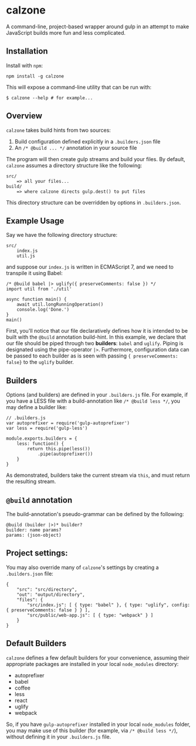 calzone
=================

A command-line, project-based wrapper around gulp in an attempt to make JavaScript builds more fun and less complicated.

## Installation

Install with `npm`:

```
npm install -g calzone
```

This will expose a command-line utility that can be run with:
```
$ calzone --help # for example...
```

## Overview

`calzone` takes build hints from two sources:

1. Build configuration defined explicitly in a `.builders.json` file
2. An `/* @build ... */` annotation in your source file

The program will then create gulp streams and build your files.  By default, `calzone` assumes a directory structure like the following:

```
src/
	=> all your files...
build/
	=> where calzone directs gulp.dest() to put files
```

This directory structure can be overridden by options in `.builders.json`.

## Example Usage

Say we have the following directory structure:

```
src/
	index.js
	util.js
```

and suppose our `index.js` is written in ECMAScript 7, and we need to transpile it using Babel:

```
/* @build babel |> uglify({ preserveComments: false }) */
import util from './util'

async function main() {
	await util.longRunningOperation()
	console.log('Done.')
}
main()
```

First, you'll notice that our file declaratively defines how it is intended to be built with the `@build` annotation build-hint.  In this example, we declare that our file should be piped through two **builders**: `babel` and `uglify`.  Piping is designated using the pipe-operator `|>`.  Furthermore, configuration data can be passed to each builder as is seen with passing `{ preserveComments: false}` to the `uglify` builder.

## Builders

Options (and builders) are defined in your `.builders.js` file.  For example, if you have a LESS file with a build-annotation like `/* @build less */`, you may define a builder like:

```
// .builders.js
var autoprefixer = require('gulp-autoprefixer')
var less = require('gulp-less')

module.exports.builders = {
	less: function() {
		return this.pipe(less())
			.pipe(autoprefixer())
	}
}
```

As demonstrated, builders take the current stream via `this`, and must return the resulting stream.

## `@build` annotation

The build-annotation's pseudo-grammar can be defined by the following:

```
@build (builder |>)* builder?
builder: name params?
params: (json-object)
```

## Project settings:

You may also override many of `calzone`'s settings by creating a `.builders.json` file:

```
{
	"src": "src/directory",
	"out": "output/directory",
	"files": {
		"src/index.js": [ { type: "babel" }, { type: "uglify", config: { preserveComments: false } } ],
		"src/public/web-app.js": [ { type: "webpack" } ]
	}
}
```

## Default Builders

`calzone` defines a few default builders for your convenience, assuming their appropriate packages are installed in your local `node_modules` directory:

* autoprefixer
* babel
* coffee
* less
* react
* uglify
* webpack

So, if you have `gulp-autoprefixer` installed in your local `node_modules` folder, you may make use of this builder (for example, via `/* @build less */`), without defining it in your `.builders.js` file.

